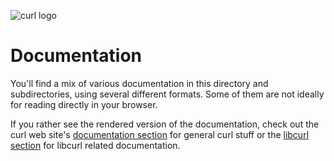 ![curl logo](https://cdn.rawgit.com/curl/curl-www/master/logo/curl-logo.svg)

# Documentation

You'll find a mix of various documentation in this directory and
subdirectories, using several different formats. Some of them are not ideally
for reading directly in your browser.

If you rather see the rendered version of the documentation, check out the
curl web site's [documentation section](https://curl.haxx.se/docs/) for
general curl stuff or the [libcurl section](https://curl.haxx.se/libcurl/) for
libcurl related documentation.
